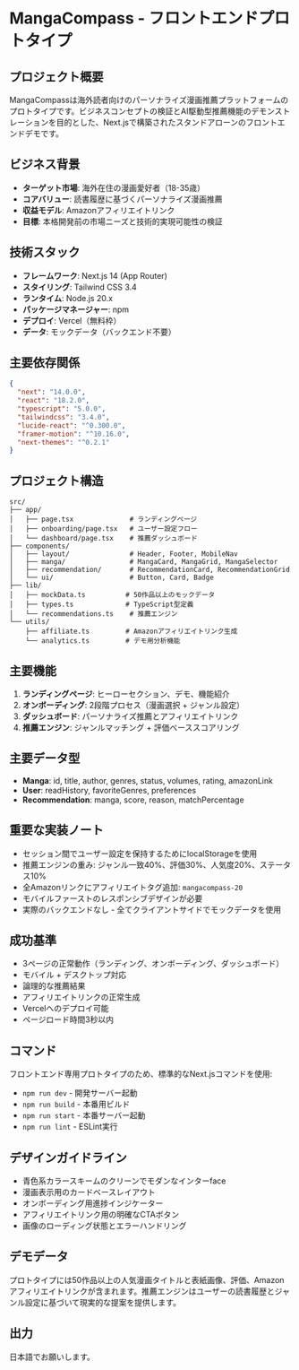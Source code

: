# MangaCompass - フロントエンドプロトタイプ

## プロジェクト概要
MangaCompassは海外読者向けのパーソナライズ漫画推薦プラットフォームのプロトタイプです。ビジネスコンセプトの検証とAI駆動型推薦機能のデモンストレーションを目的とした、Next.jsで構築されたスタンドアローンのフロントエンドデモです。

## ビジネス背景
- **ターゲット市場**: 海外在住の漫画愛好者（18-35歳）
- **コアバリュー**: 読書履歴に基づくパーソナライズ漫画推薦
- **収益モデル**: Amazonアフィリエイトリンク
- **目標**: 本格開発前の市場ニーズと技術的実現可能性の検証

## 技術スタック
- **フレームワーク**: Next.js 14 (App Router)
- **スタイリング**: Tailwind CSS 3.4
- **ランタイム**: Node.js 20.x
- **パッケージマネージャー**: npm
- **デプロイ**: Vercel（無料枠）
- **データ**: モックデータ（バックエンド不要）

## 主要依存関係
```json
{
  "next": "14.0.0",
  "react": "18.2.0",
  "typescript": "5.0.0",
  "tailwindcss": "3.4.0",
  "lucide-react": "^0.300.0",
  "framer-motion": "^10.16.0",
  "next-themes": "^0.2.1"
}
```

## プロジェクト構造
```
src/
├── app/
│   ├── page.tsx              # ランディングページ
│   ├── onboarding/page.tsx   # ユーザー設定フロー
│   └── dashboard/page.tsx    # 推薦ダッシュボード
├── components/
│   ├── layout/               # Header, Footer, MobileNav
│   ├── manga/                # MangaCard, MangaGrid, MangaSelector
│   ├── recommendation/       # RecommendationCard, RecommendationGrid
│   └── ui/                   # Button, Card, Badge
├── lib/
│   ├── mockData.ts          # 50作品以上のモックデータ
│   ├── types.ts             # TypeScript型定義
│   └── recommendations.ts    # 推薦エンジン
└── utils/
    ├── affiliate.ts         # Amazonアフィリエイトリンク生成
    └── analytics.ts         # デモ用分析機能
```

## 主要機能
1. **ランディングページ**: ヒーローセクション、デモ、機能紹介
2. **オンボーディング**: 2段階プロセス（漫画選択 + ジャンル設定）
3. **ダッシュボード**: パーソナライズ推薦とアフィリエイトリンク
4. **推薦エンジン**: ジャンルマッチング + 評価ベーススコアリング

## 主要データ型
- **Manga**: id, title, author, genres, status, volumes, rating, amazonLink
- **User**: readHistory, favoriteGenres, preferences
- **Recommendation**: manga, score, reason, matchPercentage

## 重要な実装ノート
- セッション間でユーザー設定を保持するためにlocalStorageを使用
- 推薦エンジンの重み: ジャンル一致40%、評価30%、人気度20%、ステータス10%
- 全Amazonリンクにアフィリエイトタグ追加: `mangacompass-20`
- モバイルファーストのレスポンシブデザインが必要
- 実際のバックエンドなし - 全てクライアントサイドでモックデータを使用

## 成功基準
- 3ページの正常動作（ランディング、オンボーディング、ダッシュボード）
- モバイル + デスクトップ対応
- 論理的な推薦結果
- アフィリエイトリンクの正常生成
- Vercelへのデプロイ可能
- ページロード時間3秒以内

## コマンド
フロントエンド専用プロトタイプのため、標準的なNext.jsコマンドを使用:
- `npm run dev` - 開発サーバー起動
- `npm run build` - 本番用ビルド
- `npm run start` - 本番サーバー起動
- `npm run lint` - ESLint実行

## デザインガイドライン
- 青色系カラースキームのクリーンでモダンなインターface
- 漫画表示用のカードベースレイアウト
- オンボーディング用進捗インジケーター
- アフィリエイトリンク用の明確なCTAボタン
- 画像のローディング状態とエラーハンドリング

## デモデータ
プロトタイプには50作品以上の人気漫画タイトルと表紙画像、評価、Amazonアフィリエイトリンクが含まれます。推薦エンジンはユーザーの読書履歴とジャンル設定に基づいて現実的な提案を提供します。

## 出力
日本語でお願いします。